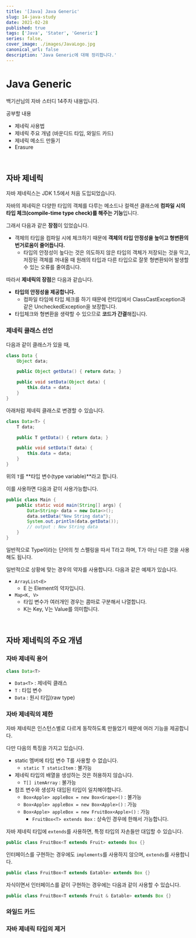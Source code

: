 ```yaml
---
title: '[Java] Java Generic'
slug: 14-java-study
date: 2021-02-28
published: true
tags: ['Java', 'Stater', 'Generic']
series: false,
cover_image: ./images/JavaLogo.jpg
canonical_url: false
description: 'Java Generic에 대해 정리합니다.'
---
```


# Java Generic

백기선님의 자바 스터디 14주차 내용입니다.

공부할 내용

- 제네릭 사용법
- 제네릭 주요 개념 (바운디드 타입, 와일드 카드)
- 제네릭 메소드 만들기
- Erasure

<br/>

## 자바 제네릭

자바 제네릭스는 JDK 1.5에서 처음 도입되었습니다.

자바의 제네릭은 다양한 타입의 객체를 다루는 메소드나 컬렉션 클래스에 **컴파일 시의 타입 체크(compile-time type check)를 해주는 기능**입니다.

그래서 다음과 같은 **장점**이 있었습니다.

- 객체의 타입을 컴파일 시에 체크하기 때문에 **객체의 타입 안정성을 높이고 형변환의 번거로움이 줄어듭니다.**
  - 타입의 안정성이 높다는 것은 의도하지 않은 타입의 객체가 저장되는 것을 막고, 저장된 객체를 꺼내올 때 원래의 타입과 다른 타입으로 잘못 형변환되어 발생할 수 있는 오류를 줄여줍니다.

따라서 **제네릭의 장점**은 다음과 같습니다.

- **타입의 안정성을 제공합니다.**
  - 컴파일 타임에 타입 체크를 하기 때문에 런타임에서 ClassCastException과 같은 UncheckedException을 보장합니다.
- 타입체크와 형변환을 생략할 수 있으므로 **코드가 간결**해집니다.

### 제네릭 클래스 선언

다음과 같이 클래스가 있을 때,

```java
class Data {
    Object data;

    public Object getData() { return data; }

    public void setData(Object data) {
        this.data = data;
    }
}
```

아래처럼 제네릭 클래스로 변경할 수 있습니다.

```java
class Data<T> {
    T data;

    public T getData() { return data; }

    public void setData(T data) {
        this.data = data;
    }
}
```

위의 `T`를 **타입 변수(type variable)**라고 합니다.

이를 사용하면 다음과 같이 사용가능합니다.

```java
public class Main {
    public static void main(String[] args) {
        Data<String> data = new Data<>();
        data.setData("New String data");
        System.out.println(data.getData());
        // output : New String data
    }
}
```

일반적으로 Type이라는 단어의 첫 스펠링을 따서 T라고 하며, T가 아닌 다른 것을 사용해도 됩니다.

일반적으로 상황에 맞는 경우의 약자를 사용합니다. 다음과 같은 예제가 있습니다.

- `ArrayList<E>`
  - E 는 Element의 약자입니다.
- `Map<K, V>`
  - 타입 변수가 여러개인 경우는 콤마로 구분해서 나열합니다.
  - K는 Key, V는 Value를 의미합니다.

<br/>

## 자바 제네릭의 주요 개념

### 자바 제네릭 용어

```java
class Data<T>
```

- `Data<T>` : 제네릭 클래스
- `T` : 타입 변수
- `Data` : 원시 타입(raw type)

### 자바 제네릭의 제한

자바 제네릭은 인스턴스별로 다르게 동작하도록 만들었기 때문에 여러 기능을 제공합니다.

다만 다음의 특징을 가지고 있습니다.

- static 멤버에 타입 변수 T를 사용할 수 없습니다.
  - `static T staticItem` : 불가능
- 제네릭 타입의 배열을 생성하는 것은 허용하지 않습니다.
  - `T[] itemArray` : 불가능
- 참조 변수와 생성자 대입된 타입이 일치해야합니다.
  - `Box<Apple> appleBox = new Box<Grape>()` : 불가능
  - `Box<Apple> appleBox = new Box<Apple>()` : 가능
  - `Box<Apple> appleBox = new FruitBox<Apple>()` : 가능
    - `FruitBox<T> extends Box` : 상속인 경우에 한해서 가능합니다.

자바 제네릭 타입에 `extends`를 사용하면, 특정 타입의 자손들만 대입할 수 있습니다.

```java
public class FruitBox<T extends Fruit> extends Box {}
```

인터페이스를 구현하는 경우에도 `implements`를 사용하지 않으며, `extends`를 사용합니다.

```java
public class FruitBox<T extends Eatable> extends Box {}
```

자식이면서 인터페이스를 같이 구현하는 경우에는 다음과 같이 사용할 수 있습니다.

```java
public class FruitBox<T extends Fruit & Eatable> extends Box {}
```

### 와일드 카드

### 자바 제네릭 타입의 제거
